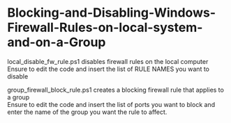 # Blocking-and-Disabling-Windows-Firewall-Rules-on-local-system-and-on-a-Group
local_disable_fw_rule.ps1 disables firewall rules on the local computer<br>
Ensure to edit the code and insert the list of RULE NAMES you want to disable

group_firewall_block_rule.ps1 creates a blocking firewall rule that applies to a group<br>
Ensure to edit the code and insert the list of ports you want to block and enter the name of the group you want the rule to affect.

